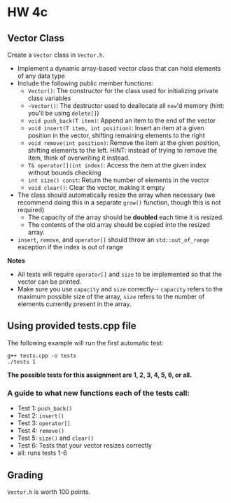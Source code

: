 # HW 4c

## Vector Class

Create a `Vector` class in `Vector.h`.

- Implement a dynamic array-based vector class that can hold elements of any data type
- Include the following public member functions:
  - `Vector()`: The constructor for the class used for initializing private class variables
  - `~Vector()`: The destructor used to deallocate all `new`'d memory (hint: you'll be using `delete[]`)
  - `void push_back(T item)`: Append an item to the end of the vector
  - `void insert(T item, int position)`: Insert an item at a given position in the vector, shifting remaining elements to the right
  - `void remove(int position)`: Remove the item at the given position, shifting elements to the left. HINT: instead of trying to remove the item, think of overwriting it instead.
  - `T& operator[](int index)`: Access the item at the given index without bounds checking
  - `int size() const`: Return the number of elements in the vector
  - `void clear()`: Clear the vector, making it empty
- The class should automatically resize the array when necessary (we recommend doing this in a separate `grow()` function, though this is not required)
  - The capacity of the array should be **doubled** each time it is resized.
  - The contents of the old array should be copied into the resized array.
- `insert`, `remove`, and `operator[]` should throw an `std::out_of_range` exception if the index is out of range

**Notes**

* All tests will require `operator[]` and `size` to be implemented so that the vector can be printed.
* Make sure you use `capacity` and `size` correctly-- `capacity` refers to the maximum possible size of the array, `size` refers to the number of elements currently present in the array.


## Using provided tests.cpp file

The following example will run the first automatic test:
```
g++ tests.cpp -o tests
./tests 1
```
**The possible tests for this assignment are 1, 2, 3, 4, 5, 6, or all.**

### A guide to what new functions each of the tests call:
* Test 1: `push_back()`
* Test 2: `insert()`
* Test 3: `operator[]`
* Test 4: `remove()`
* Test 5: `size()` and `clear()`
* Test 6: Tests that your vector resizes correctly
* all: runs tests 1-6

## Grading

`Vector.h` is worth 100 points.

